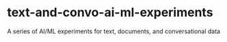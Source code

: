 # text-and-convo-ai-ml-experiments
A series of AI/ML experiments for text, documents, and conversational data
